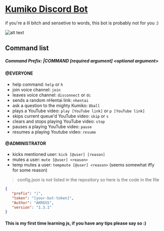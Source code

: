 # [Kumiko Discord Bot](https://discordapp.com/oauth2/authorize?client_id=678287534773501959&scope=bot&permissions=1014066238)

if you're a lil bitch and sensetive to words, this bot is probably not for you :)

![alt text](https://i.imgur.com/Gpd8H1W.png " ")

## Command list

##### Command Prefix: |COMMAND [required argument] <<optional argument>optional argument>

#### @EVERYONE

* help command: `help` or `h`
* join voice channel: `join`
* leaves voice channel: `disconnect` or `dc`
* sends a random nHentai link: `nhentai`
* ask a question to the mighty Kumiko: `8ball`
* plays a YouTube video: `play [YouTube link]` or `p [YouTube link]`
* skips current queue'd YouTube video: `skip` or `s`
* clears and stops playing YouTube video: `stop`
* pauses a playing YouTube video: `pause`
* resumes a playing Youtube video: `resume`

#### @ADMINISTRATOR

* kicks mentioned user: `kick [@user] [reason]`
* mutes a user: `mute [@user] <reason>`
* temp mutes a user: `tempmute [@user] <reason>` (seems somewhat iffy for some reason)

> config.json is not listed in the repository so here is the code in the file

 ```json
 {
    "prefix": "|",
    "token": "[your-bot-token]",
    "Author": "AKROSS",
    "version": "1.3.1"
}
```

#### This is my first time learning js, if you have any tips please say so :)
